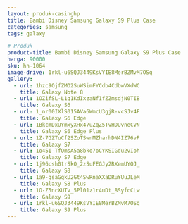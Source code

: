 ```yaml
---
layout: produk-casinghp
title: Bambi Disney Samsung Galaxy S9 Plus Case
categories: samsung
tags: galaxy

# Produk
product-title: Bambi Disney Samsung Galaxy S9 Plus Case
harga: 90000
sku: hn-1064
image-drive: 1rkl-u6SQJ3449KsVYIE8MerBZMvM7OSq
gallery:
  - url: 1hzc9OjfZMO2SuWSimFYCdb4CdbwVXdWC
    title: Galaxy Note 8
  - url: 1OZifSL-L1q1KdIxzaNf1fZZmsdjN0TIB
    title: Galaxy S6
  - url: 1_nr00IXlS015AVa6WmcU3gjR-vcSJv4F
    title: Galaxy S6 Edge
  - url: 1BkcmDxUYmxyXHx47uZqZ5TvHDUvneCVN
    title: Galaxy S6 Edge Plus
  - url: 1Z-7GZTuCf2SZoTSwnMZharhDN4IZ76vP
    title: Galaxy S7
  - url: 1o45I-TfOmsA5a8bko7oCYKSIGdu2vIoh
    title: Galaxy S7 Edge
  - url: 1j96csh0trSkO_2zSuFEGJy2RXemUYOJ_
    title: Galaxy S8
  - url: 1a9-gsaGqkU2Gt4SwRnaXXaDRuYUuJLeM
    title: Galaxy S8 Plus
  - url: 1O-Z5ncXUTv_5Pl01z1r4uDt_8SyfcCLw
    title: Galaxy S9
  - url: 1rkl-u6SQJ3449KsVYIE8MerBZMvM7OSq
    title: Galaxy S9 Plus
---
```

